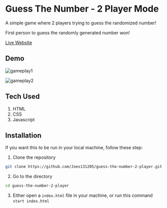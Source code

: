 # Guess The Number - 2 Player Mode

A simple game where 2 players trying to guess the randomized number!

First person to guess the randomly generated number won!

[Live Website](https://joes131205.github.io/guess-the-number-2-player//)

## Demo

![gameplay1](https://github.com/Joes131205/guess-the-number-2-player/assets/86814315/cf1077aa-e371-4357-aa03-121b8d9145b3)

![gameplay2](https://github.com/Joes131205/guess-the-number-2-player/assets/86814315/2ed19c85-f378-4957-91ef-0ee2824daf18)

## Tech Used

1. HTML
2. CSS
3. Javascript

## Installation

If you want this to be run in your local machine, follow these step:

1. Clone the repository

```bash
git clone https://github.com/Joes131205/guess-the-number-2-player.git
```

2. Go to the directory

```bash
cd guess-the-number-2-player
```

3. Either open a `index.html` file in your machine, or run this command `start index.html`
